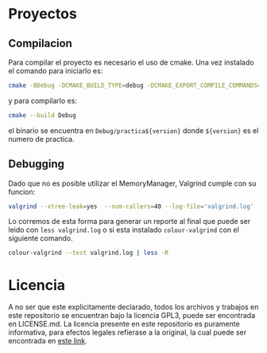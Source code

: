 # Proyectos
## Compilacion
Para compilar el proyecto es necesario el uso de cmake. Una vez instalado el comando
para iniciarlo es:

``` sh
cmake -BDebug -DCMAKE_BUILD_TYPE=debug -DCMAKE_EXPORT_COMPILE_COMMANDS=YES
```

y para compilarlo es:

``` sh
cmake --build Debug
```

el binario se encuentra en `Debug/practica${version}` donde `${version}` es el numero de
practica.

## Debugging
Dado que no es posible utilizar el MemoryManager, Valgrind cumple con su funcion:

``` sh
valgrind --xtree-leak=yes  --num-callers=40 --log-file='valgrind.log' ./Debug/practica1
```

Lo corremos de esta forma para generar un reporte al final que puede ser leido con
`less valgrind.log` o si esta instalado `colour-valgrind` con el siguiente comando.

``` sh
colour-valgrind --test valgrind.log | less -R
```

# Licencia
A no ser que este explicitamente declarado, todos los archivos y trabajos en este repositorio
se encuentran bajo la licencia GPL3, puede ser encontrada en LICENSE.md. La licencia presente
en este repositorio es puramente informativa, para efectos legales refierase a la original, la
cual puede ser encontrada en [este link](https://www.gnu.org/licenses/gpl-3.0.html).
